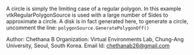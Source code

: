 A circle is simply the limiting case of a regular polygon. In this example vtkRegularPolygonSource is used with a large number of Sides to approximate a circle.
A disk is in fact generated here, to generate a circle, uncomment the line: `polygonSource.GeneratePolygonOff()`

Author: Chethana B 
Organization: Virtual Environments Lab, Chung-Ang University, Seoul, South Korea.
Email Id: chethanab26@gmail.com
